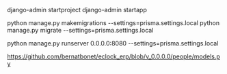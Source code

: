 
django-admin startproject 
django-admin startapp

python manage.py makemigrations --settings=prisma.settings.local
python manage.py migrate --settings=prisma.settings.local

python manage.py runserver 0.0.0.0:8080 --settings=prisma.settings.local


https://github.com/bernatbonet/eclock_erp/blob/v_0.0.0.0/people/models.py